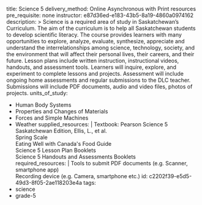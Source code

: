 title: Science 5
delivery_method: Online Asynchronous with Print resources
pre_requisite: none
instructor: e87d36ed-e183-43b5-8a19-4860a0974162
description: >
  Science is a required area of study in Saskatchewan’s Curriculum. The aim of the curriculum is to
  help all Saskatchewan students to develop scientific literacy. The course provides learners with
  many opportunities to explore, analyze, evaluate, synthesize, appreciate and understand the
  interrelationships among science, technology, society, and the environment that will affect their
  personal lives, their careers, and their future. Lesson plans include written instruction,
  instructional videos, handouts, and assessment tools. Learners will inquire, explore, and experiment
  to complete lessons and projects. Assessment will include ongoing home assessments and regular
  submissions to the DLC teacher. Submissions will include PDF documents, audio and video files,
  photos of projects.
units_of_study:
  - Human Body Systems
  - Properties and Changes of Materials
  - Forces and Simple Machines
  - Weather
supplied_resources: |
  Textbook: Pearson Science 5 Saskatchewan Edition, Ellis, L., et al.<BR>
  Spring Scale<BR>
  Eating Well with Canada's Food Guide<br>
  Science 5 Lesson Plan Booklets<br>
  Science 5 Handouts and Assessments Booklets<br>
required_resources: |
  Tools to submit PDF documents (e.g. Scanner, smartphone app)<BR>
  Recording device (e.g. Camera, smartphone etc.)
id: c2202f39-e5d5-49d3-8f05-2ae118203e4a
tags:
  - science
  - grade-5
